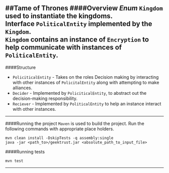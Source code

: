 ##Tame of Thrones
####Overview
_Enum_ `Kingdom` used to instantiate the kingdoms.<br>
Interface `PoliticalEntity` implemented by the `Kingdom`.<br>
 `Kingdom` contains an instance of `Encryption` to help communicate with instances of `PoliticalEntity`. 
---
####Structure
 - `PoliciticalEntity` - Takes on the roles Decision making by interacting with other instances of `PolicitalEntity` along with attempting to make alliances.
 - `Decider` - Implemented by `PoliciticalEntity`, to abstract out the decision-making responsibility.
 - `Reciever` - Implemented by `PoliticalEntity` to help an instance interact with other instances.
---
####Running the project
`Maven` is used to build the project. Run the following commands with appropriate place holders. 
```
mvn clean install -DskipTests -q assembly:single
java -jar <path_to>/geektrust.jar <absolute_path_to_input_file>
```
####Running tests
```
mvn test
```
---